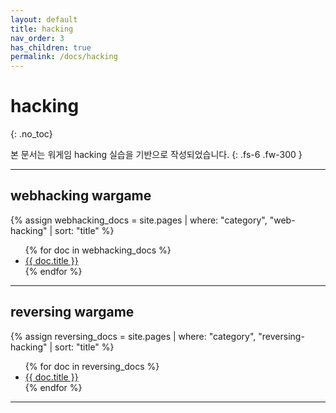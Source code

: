 ```yaml
---
layout: default
title: hacking
nav_order: 3
has_children: true
permalink: /docs/hacking
---
```


# hacking
{: .no_toc}

본 문서는 워게임 hacking 실습을 기반으로 작성되었습니다.
{: .fs-6 .fw-300 }

---

## webhacking wargame
{% assign webhacking_docs = site.pages | where: "category", "web-hacking" | sort: "title" %}
<ul>
  {% for doc in webhacking_docs %}
    <li><a href="{{ doc.url }}">{{ doc.title }}</a></li>
  {% endfor %}
</ul>

---

## reversing wargame
{% assign reversing_docs = site.pages | where: "category", "reversing-hacking" | sort: "title" %}
<ul>
  {% for doc in reversing_docs %}
    <li><a href="{{ doc.url }}">{{ doc.title }}</a></li>
  {% endfor %}
</ul>

---

